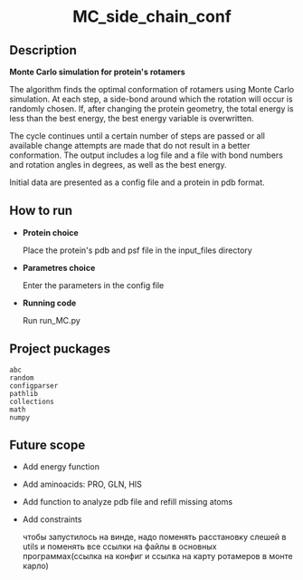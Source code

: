 <h1 align="center">MC_side_chain_conf</h1>
<h2 align="center">

## Description
  
**Monte Carlo simulation for protein's rotamers**
  
  The algorithm finds the optimal conformation of rotamers using Monte Carlo simulation. At each step, a side-bond around which the rotation will occur is randomly chosen. If, after changing the protein geometry, the total energy is less than the best energy, the best energy variable is overwritten.
  
  The cycle continues until a certain number of steps are passed or all available change attempts are made that do not result in a better conformation.
The output includes a log file and a file with bond numbers and rotation angles in degrees, as well as the best energy.
  
  Initial data are presented as a config file and a protein in pdb format. 

## How to run
  - **Protein choice** 
  
    Place the protein's pdb and psf file in the input_files directory
  - **Parametres choice**
    
    Enter the parameters in the config file
  - **Running code**
  
    Run run_MC.py

## Project puckages

```
abc
random
configparser
pathlib
collections
math
numpy
```

## Future scope

- Add energy function
- Add aminoacids: PRO, GLN, HIS
- Add function to analyze pdb file and refill missing atoms
- Add constraints

  чтобы запустилось на винде, надо поменять расстановку слешей в utils и поменять все ссылки на файлы в основных программах(ссылка на конфиг и ссылка на карту ротамеров в монте карло)
